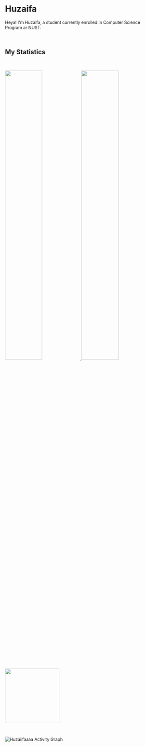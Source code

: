 <h1 align="left">
  <b>Huzaifa</b>
</h1>

Heya! I'm Huzaifa, a student currently enrolled in Computer Science Program ar NUST.

<br>

## My Statistics


<br/>
<p align="left">
  <a href="https://github.com/Huzaiifaaaa">
  <img width="49.5%" src="https://github-readme-stats.vercel.app/api?username=Huzaiifaaaa&show_icons=true&theme=gruvbox&hide_border=true" />
    <img width="49.5%" src="https://github-readme-streak-stats.herokuapp.com/?user=Huzaiifaaaa&theme=gruvbox&hide_border=true" />
  </a>
</p>
<br>

<p align="left" width="100%">
  <a href="https://github.com/Huzaiifaaaa">
  <img height="180em" src="https://github-readme-stats-eight-theta.vercel.app/api/top-langs/?username=Huzaiifaaaa&layout=compact&langs_count=8&theme=theme=gruvbox&bg_color=282828&hide_border=true"/>
  </a>
</p>
<br>

![Huzaiifaaaa Activity Graph](https://activity-graph.herokuapp.com/graph?username=Huzaiifaaaa&custom_title=Huzaiifaaaa's%20Contribution%20Graph&theme=gruvbox&bg_color=282828&hide_border=true&line=d1a01f&point=c58545)

